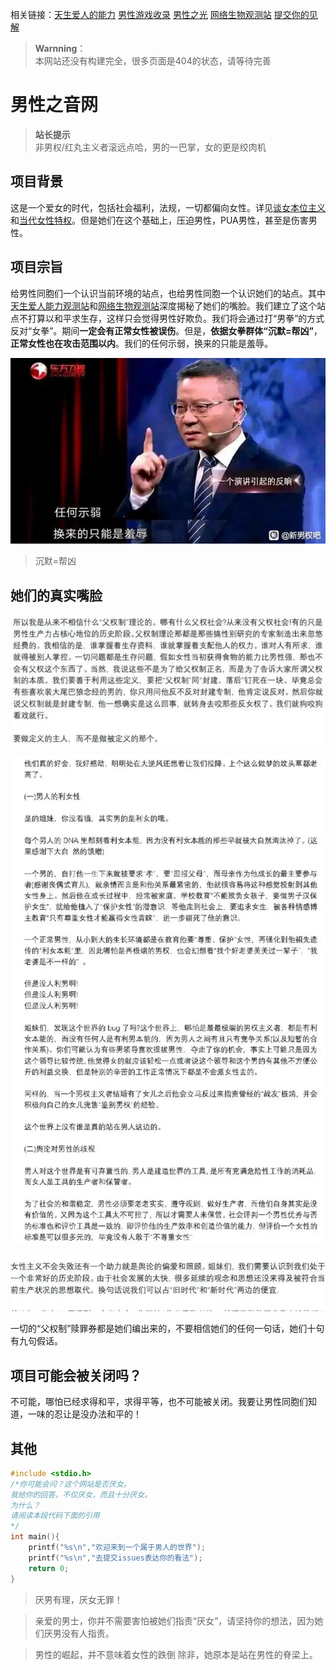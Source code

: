 相关链接：[天生爱人的能力](https://baxi-beef.github.io/link1.html)  [男性游戏收录](https://poet000.github.io/yx/index.html)  [男性之光](https://baxi-beef.github.io/link2.html)  [网络生物观测站](https://baxi-beef.github.io/link3.html) [提交你的见解](https://github.com/baxi-beef/baxi-beef.github.io/issues)

> **Warnning**：  
> 本网站还没有构建完全，很多页面是404的状态，请等待完善


# 男性之音网

> **站长提示**  
> 非男权/红丸主义者滚远点哈，男的一巴掌，女的更是绞肉机

## 项目背景

这是一个爱女的时代，包括社会福利，法规，一切都偏向女性。详见[谈女本位主义](https://www.bilibili.com/video/BV1Jf4y1v7b4/?share_source=copy_web&vd_source=2c02efe3185bcef9c111bdb6f9e67e27)和[当代女性特权](https://zhuanlan.zhihu.com/p/15371578273?utm_psn=1858133162523246592)。但是她们在这个基础上，压迫男性，PUA男性，甚至是伤害男性。

## 项目宗旨

给男性同胞们一个认识当前环境的站点，也给男性同胞一个认识她们的站点。其中[天生爱人能力观测站](./link1.html)和[网络生物观测站](./link3.html)深度揭秘了她们的嘴脸。我们建立了这个站点不打算以和平求生存，这样只会觉得男性好欺负。我们将会通过打“男拳”的方式反对“女拳”。期间**一定会有正常女性被误伤**。但是，**依据女拳群体“沉默=帮凶”**，**正常女性也在攻击范围以内**。我们的任何示弱，换来的只能是羞辱。

![](index-1.jpg)

> 沉默=帮凶

## 她们的真实嘴脸

![](女拳内部资料-1.jpg)

![](2-1.jpg)

![](女拳内部资料-3.jpg)

一切的“父权制”赎罪券都是她们编出来的，不要相信她们的任何一句话，她们十句有九句假话。

## 项目可能会被关闭吗？

 不可能，哪怕已经求得和平，求得平等，也不可能被关闭。我要让男性同胞们知道，一味的忍让是没办法和平的！


## 其他

```C++
#include <stdio.h>
/*你可能会问？这个网站是否厌女。
我给你的回答，不仅厌女，而且十分厌女。
为什么？
请阅读本段代码下面的引用
*/
int main(){
    printf("%s\n","欢迎来到一个属于男人的世界");
    printf("%s\n","去提交issues表达你的看法");
    return 0;
}
```

> 厌男有理，厌女无罪！

> 亲爱的男士，你并不需要害怕被她们指责“厌女”，请坚持你的想法，因为她们厌男没有人指责。

> 男性的崛起，并不意味着女性的跌倒
除非，她原本是站在男性的脊梁上。

